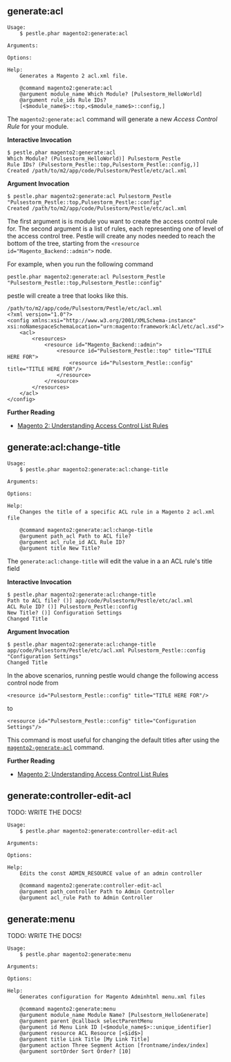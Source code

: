 ## generate:acl

    Usage:
        $ pestle.phar magento2:generate:acl

    Arguments:

    Options:

    Help:
        Generates a Magento 2 acl.xml file.

        @command magento2:generate:acl
        @argument module_name Which Module? [Pulsestorm_HelloWorld]
        @argument rule_ids Rule IDs?
        [<$module_name$>::top,<$module_name$>::config,]

The `magento2:generate:acl` command will generate a new *Access Control Rule* for your module.

**Interactive Invocation**

    $ pestle.phar magento2:generate:acl
    Which Module? (Pulsestorm_HelloWorld)] Pulsestorm_Pestle
    Rule IDs? (Pulsestorm_Pestle::top,Pulsestorm_Pestle::config,)]
    Created /path/to/m2/app/code/Pulsestorm/Pestle/etc/acl.xml

**Argument Invocation**

    $ pestle.phar magento2:generate:acl Pulsestorm_Pestle "Pulsestorm_Pestle::top,Pulsestorm_Pestle::config"
    Created /path/to/m2/app/code/Pulsestorm/Pestle/etc/acl.xml

The first argument is is module you want to create the access control rule for.  The second argument is a list of rules, each representing one of level of the access control tree.  Pestle will create any nodes needed to reach the bottom of the tree, starting from the `<resource id="Magento_Backend::admin">` node.

For example, when you run the following command

    pestle.phar magento2:generate:acl Pulsestorm_Pestle "Pulsestorm_Pestle::top,Pulsestorm_Pestle::config"

pestle will create a tree that looks like this.

    /path/to/m2/app/code/Pulsestorm/Pestle/etc/acl.xml
    <?xml version="1.0"?>
    <config xmlns:xsi="http://www.w3.org/2001/XMLSchema-instance" xsi:noNamespaceSchemaLocation="urn:magento:framework:Acl/etc/acl.xsd">
        <acl>
            <resources>
                <resource id="Magento_Backend::admin">
                    <resource id="Pulsestorm_Pestle::top" title="TITLE HERE FOR">
                        <resource id="Pulsestorm_Pestle::config" title="TITLE HERE FOR"/>
                    </resource>
                </resource>
            </resources>
        </acl>
    </config>

**Further Reading**

- [Magento 2: Understanding Access Control List Rules](https://alanstorm.com/magento_2_understanding_access_control_list_rules/)

## generate:acl:change-title

    Usage:
        $ pestle.phar magento2:generate:acl:change-title

    Arguments:

    Options:

    Help:
        Changes the title of a specific ACL rule in a Magento 2 acl.xml file

        @command magento2:generate:acl:change-title
        @argument path_acl Path to ACL file?
        @argument acl_rule_id ACL Rule ID?
        @argument title New Title?

The  `generate:acl:change-title` will edit the value in a an ACL rule's title field

**Interactive Invocation**

    $ pestle.phar magento2:generate:acl:change-title
    Path to ACL file? ()] app/code/Pulsestorm/Pestle/etc/acl.xml
    ACL Rule ID? ()] Pulsestorm_Pestle::config
    New Title? ()] Configuration Settings
    Changed Title

**Argument Invocation**

    $ pestle.phar magento2:generate:acl:change-title app/code/Pulsestorm/Pestle/etc/acl.xml Pulsestorm_Pestle::config "Configuration Settings"
    Changed Title

In the above scenarios, running pestle would change the following access control node from

    <resource id="Pulsestorm_Pestle::config" title="TITLE HERE FOR"/>

to

    <resource id="Pulsestorm_Pestle::config" title="Configuration Settings"/>

This command is most useful for changing the default titles after using the [`magento2-generate-acl`](https://pestle.readthedocs.io/en/latest/magento2-generate-acl/#generateacl) command.

**Further Reading**

- [Magento 2: Understanding Access Control List Rules](https://alanstorm.com/magento_2_understanding_access_control_list_rules/)

## generate:controller-edit-acl

TODO: WRITE THE DOCS!

    Usage:
        $ pestle.phar magento2:generate:controller-edit-acl

    Arguments:

    Options:

    Help:
        Edits the const ADMIN_RESOURCE value of an admin controller

        @command magento2:generate:controller-edit-acl
        @argument path_controller Path to Admin Controller
        @argument acl_rule Path to Admin Controller

## generate:menu

TODO: WRITE THE DOCS!

    Usage:
        $ pestle.phar magento2:generate:menu

    Arguments:

    Options:

    Help:
        Generates configuration for Magento Adminhtml menu.xml files

        @command magento2:generate:menu
        @argument module_name Module Name? [Pulsestorm_HelloGenerate]
        @argument parent @callback selectParentMenu
        @argument id Menu Link ID [<$module_name$>::unique_identifier]
        @argument resource ACL Resource [<$id$>]
        @argument title Link Title [My Link Title]
        @argument action Three Segment Action [frontname/index/index]
        @argument sortOrder Sort Order? [10]





